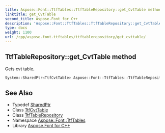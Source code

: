 ```yaml
---
title: Aspose::Font::TtfTables::TtfTableRepository::get_CvtTable method
linktitle: get_CvtTable
second_title: Aspose.Font for C++
description: 'Aspose::Font::TtfTables::TtfTableRepository::get_CvtTable method. Gets cvt table in C++.'
type: docs
weight: 1100
url: /cpp/aspose.font.ttftables/ttftablerepository/get_cvttable/
---
```

## TtfTableRepository::get_CvtTable method


Gets cvt table.

```cpp
System::SharedPtr<TtfCvtTable> Aspose::Font::TtfTables::TtfTableRepository::get_CvtTable() const
```

## See Also

* Typedef [SharedPtr](../../../system/sharedptr/)
* Class [TtfCvtTable](../../ttfcvttable/)
* Class [TtfTableRepository](../)
* Namespace [Aspose::Font::TtfTables](../../)
* Library [Aspose.Font for C++](../../../)
